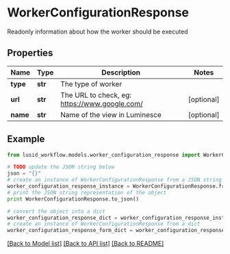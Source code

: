 # WorkerConfigurationResponse

Readonly information about how the worker should be executed

## Properties
Name | Type | Description | Notes
------------ | ------------- | ------------- | -------------
**type** | **str** | The type of worker | 
**url** | **str** | The URL to check, eg: https://www.google.com/ | [optional] 
**name** | **str** | Name of the view in Luminesce | [optional] 

## Example

```python
from lusid_workflow.models.worker_configuration_response import WorkerConfigurationResponse

# TODO update the JSON string below
json = "{}"
# create an instance of WorkerConfigurationResponse from a JSON string
worker_configuration_response_instance = WorkerConfigurationResponse.from_json(json)
# print the JSON string representation of the object
print WorkerConfigurationResponse.to_json()

# convert the object into a dict
worker_configuration_response_dict = worker_configuration_response_instance.to_dict()
# create an instance of WorkerConfigurationResponse from a dict
worker_configuration_response_form_dict = worker_configuration_response.from_dict(worker_configuration_response_dict)
```
[[Back to Model list]](../README.md#documentation-for-models) [[Back to API list]](../README.md#documentation-for-api-endpoints) [[Back to README]](../README.md)


